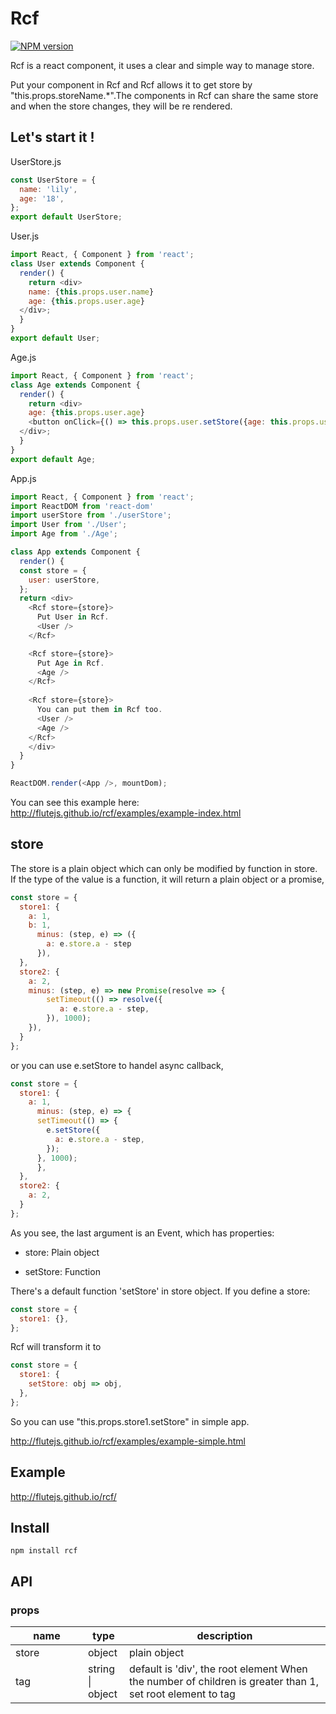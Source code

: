 # Rcf

[![NPM version](https://img.shields.io/npm/v/rcf.svg?style=flat)](https://npmjs.org/package/rcf)

Rcf is a react component, it uses a clear and simple way to manage store.

Put your component in Rcf and Rcf allows it to get store by "this.props.storeName.*".The components in Rcf can share the same store and when the store changes, they will be re rendered.

## Let's start it !

UserStore.js
```javascript
const UserStore = {
  name: 'lily',
  age: '18',
};
export default UserStore;
```

User.js
```javascript
import React, { Component } from 'react';
class User extends Component {
  render() {
    return <div>
    name: {this.props.user.name}
    age: {this.props.user.age}
  </div>;
  }
}
export default User;
```

Age.js
```javascript
import React, { Component } from 'react';
class Age extends Component {
  render() {
    return <div>
    age: {this.props.user.age}
    <button onClick={() => this.props.user.setStore({age: this.props.user.age - 1})}>click</button>
  </div>;
  }
}
export default Age;
```

App.js
```javascript
import React, { Component } from 'react';
import ReactDOM from 'react-dom'
import userStore from './userStore';
import User from './User';
import Age from './Age';

class App extends Component {
  render() {
  const store = {
    user: userStore,
  };
  return <div>
    <Rcf store={store}>
      Put User in Rcf.
      <User />
    </Rcf>

    <Rcf store={store}>
      Put Age in Rcf.
      <Age />
    </Rcf>
    
    <Rcf store={store}>
      You can put them in Rcf too.
      <User />
      <Age />
    </Rcf>
    </div>
  }
}

ReactDOM.render(<App />, mountDom);
```

You can see this example here: http://flutejs.github.io/rcf/examples/example-index.html


## store

The store is a plain object which can only be modified by function in store. If the type of the value is a function, it  will return a plain object or a promise,


```js
const store = {
  store1: {
    a: 1,
    b: 1,
      minus: (step, e) => ({
        a: e.store.a - step
      }),
  },
  store2: {
    a: 2,
    minus: (step, e) => new Promise(resolve => {
        setTimeout(() => resolve({
           a: e.store.a - step,
        }), 1000);
    }),
  }
};
```

or you can use e.setStore to handel async callback,

```js
const store = {
  store1: {
    a: 1,
      minus: (step, e) => {
      setTimeout(() => {
        e.setStore({
          a: e.store.a - step,  
        });
      }, 1000);
      },
  },
  store2: {
    a: 2,
  }
};
```

As you see, the last argument is an Event, which has properties:

- store: Plain object

- setStore: Function


There's a default function 'setStore' in store object. If you define a store:

```js
const store = {
  store1: {},
};
``` 

Rcf will transform it to

```js
const store = {
  store1: {
    setStore: obj => obj,
  },
};
```

So you can use "this.props.store1.setStore" in simple app.

http://flutejs.github.io/rcf/examples/example-simple.html

## Example

http://flutejs.github.io/rcf/

## Install

```
npm install rcf
```

## API

### props

<table class="table table-bordered table-striped">
  <thead>
    <tr>
      <th style="width: 100px;">name</th>
      <th style="width: 50px;">type</th>
      <th>description</th>
    </tr>
  </thead>
  <tbody>
    <tr>
      <td>store</td>
      <td>object</td>
      <td>plain object</td>
    </tr>
    <tr>
      <td>tag</td>
      <td>string | object</td>
      <td>default is 'div', the root element When the number of children is greater than 1, set root element to tag</td>
    </tr>
  </tbody>
</table>
